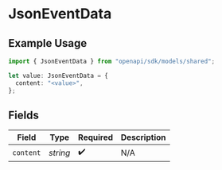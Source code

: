 # JsonEventData

## Example Usage

```typescript
import { JsonEventData } from "openapi/sdk/models/shared";

let value: JsonEventData = {
  content: "<value>",
};
```

## Fields

| Field              | Type               | Required           | Description        |
| ------------------ | ------------------ | ------------------ | ------------------ |
| `content`          | *string*           | :heavy_check_mark: | N/A                |